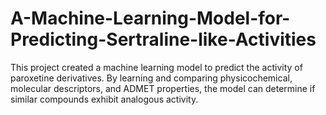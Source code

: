 # A-Machine-Learning-Model-for-Predicting-Sertraline-like-Activities
This project created a machine learning model to predict the activity of paroxetine derivatives. By learning and comparing physicochemical, molecular descriptors, and ADMET properties, the model can determine if similar compounds exhibit analogous activity.

